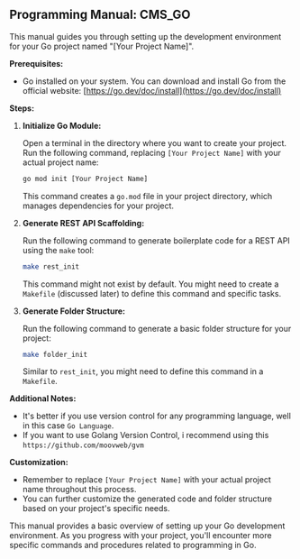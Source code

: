 ## Programming Manual: CMS_GO

This manual guides you through setting up the development environment for your Go project named "[Your Project Name]".

**Prerequisites:**

* Go installed on your system. You can download and install Go from the official website: [https://go.dev/doc/install](https://go.dev/doc/install)

**Steps:**

1. **Initialize Go Module:**

   Open a terminal in the directory where you want to create your project. Run the following command, replacing `[Your Project Name]` with your actual project name:

   ```bash
   go mod init [Your Project Name]
   ```

   This command creates a `go.mod` file in your project directory, which manages dependencies for your project.

2. **Generate REST API Scaffolding:**

   Run the following command to generate boilerplate code for a REST API using the `make` tool:

   ```bash
   make rest_init
   ```

   This command might not exist by default. You might need to create a `Makefile` (discussed later) to define this command and specific tasks.

3. **Generate Folder Structure:**

   Run the following command to generate a basic folder structure for your project:

   ```bash
   make folder_init
   ```

   Similar to `rest_init`, you might need to define this command in a `Makefile`.

**Additional Notes:**

* It's better if you use version control for any programming language, well in this case `Go Language`.
* If you want to use Golang Version Control, i recommend using this `https://github.com/moovweb/gvm`

**Customization:**

* Remember to replace `[Your Project Name]` with your actual project name throughout this process.
* You can further customize the generated code and folder structure based on your project's specific needs.

This manual provides a basic overview of setting up your Go development environment. As you progress with your project, you'll encounter more specific commands and procedures related to programming in Go.
